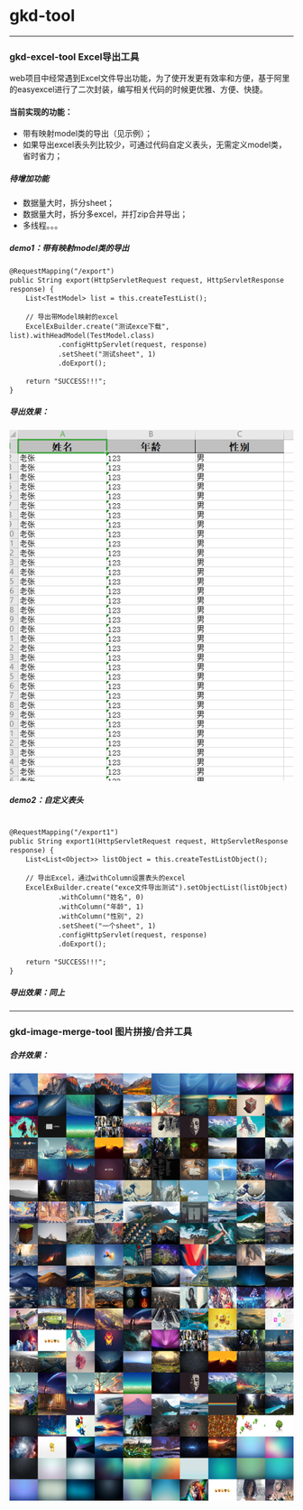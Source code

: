 # gkd-tool 

---

### gkd-excel-tool Excel导出工具

web项目中经常遇到Excel文件导出功能，为了使开发更有效率和方便，基于阿里的easyexcel进行了二次封装，编写相关代码的时候更优雅、方便、快捷。

#### 当前实现的功能：

- 带有映射model类的导出（见示例）；
- 如果导出excel表头列比较少，可通过代码自定义表头，无需定义model类，省时省力；

##### 待增加功能

- 数据量大时，拆分sheet；
- 数据量大时，拆分多excel，并打zip合并导出；
- 多线程。。。


##### demo1：带有映射model类的导出

```
@RequestMapping("/export")
public String export(HttpServletRequest request, HttpServletResponse response) {
    List<TestModel> list = this.createTestList();
 
    // 导出带Model映射的excel
    ExcelExBuilder.create("测试exce下载", list).withHeadModel(TestModel.class)
            .configHttpServlet(request, response)
            .setSheet("测试sheet", 1)
            .doExport();
 
    return "SUCCESS!!!";
}
```
##### 导出效果：
![image](https://github.com/nidagewcc/images/blob/master/excel1.png?raw=true)


##### demo2：自定义表头


```

@RequestMapping("/export1")
public String export1(HttpServletRequest request, HttpServletResponse response) {
    List<List<Object>> listObject = this.createTestListObject();
 
    // 导出Excel，通过withColumn设置表头的excel
    ExcelExBuilder.create("exce文件导出测试").setObjectList(listObject)
            .withColumn("姓名", 0)
            .withColumn("年龄", 1)
            .withColumn("性别", 2)
            .setSheet("一个sheet", 1)
            .configHttpServlet(request, response)
            .doExport();
 
    return "SUCCESS!!!";
}
```
##### 导出效果：同上


---

### gkd-image-merge-tool 图片拼接/合并工具


##### 合并效果：

![image](https://github.com/nidagewcc/images/blob/master/最终.png?raw=true)
